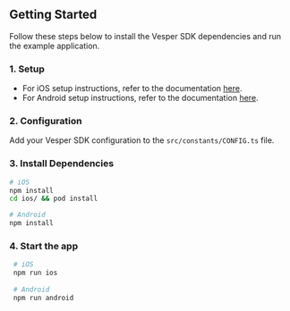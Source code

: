 ## Getting Started

Follow these steps below to install the Vesper SDK dependencies and run the example application.

### 1. **Setup**

- For iOS setup instructions, refer to the documentation [here](https://dicetechnology.github.io/react-native-vesper-sdk/index.html#md:ios-vespersdk-auth).
- For Android setup instructions, refer to the documentation [here](https://dicetechnology.github.io/react-native-vesper-sdk/index.html#md:android-vespersdk-auth).

### 2. **Configuration**

Add your Vesper SDK configuration to the `src/constants/CONFIG.ts` file.

### 3. **Install Dependencies**
   ```bash
   # iOS
   npm install
   cd ios/ && pod install

   # Android
   npm install
   ```
    
### 4. **Start the app**

   ```bash
    # iOS
    npm run ios
    
    # Android
    npm run android
   ```